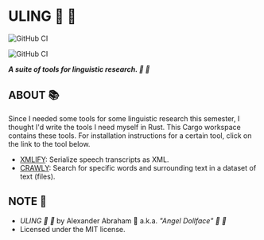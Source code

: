 # ULING :mag_right: :scroll:

![GitHub CI](https://github.com/angeldollface/uling/actions/workflows/crawly.yml/badge.svg)

![GitHub CI](https://github.com/angeldollface/uling/actions/workflows/xmlify.yml/badge.svg)

***A suite of tools for linguistic research. :mag_right: :scroll:***

## ABOUT :books:

Since I needed some tools for some linguistic research this semester, I thought I'd write the tools I need myself in Rust. This Cargo workspace contains these tools. For installation instructions for a certain tool, click on the link to the tool below.

- [XMLIFY](xmlify/README.markdown): Serialize speech transcripts as XML.
- [CRAWLY](crawly/README.markdown): Search for specific words and surrounding text in a dataset of text (files).

## NOTE :scroll:

- *ULING :mag_right: :scroll:* by Alexander Abraham :black_heart: a.k.a. *"Angel Dollface" :dolls: :ribbon:*
- Licensed under the MIT license.



